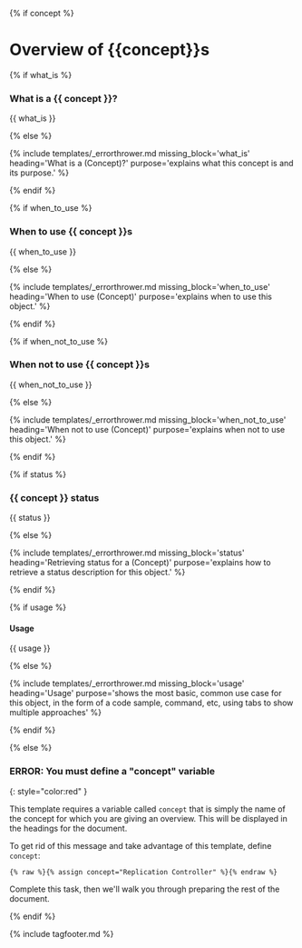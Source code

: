 {% if concept %}<!-- check for this before going any further; if not present, skip to else at bottom -->

# Overview of {{concept}}s

{% if what_is %}

### What is a {{ concept }}?

{{ what_is }}

{% else %}

{% include templates/_errorthrower.md missing_block='what_is' heading='What is a (Concept)?' purpose='explains what this concept is and its purpose.' %}

{% endif %}


{% if when_to_use %}

### When to use {{ concept }}s

{{ when_to_use }}

{% else %}

{% include templates/_errorthrower.md missing_block='when_to_use' heading='When to use (Concept)' purpose='explains when to use this object.' %}

{% endif %}


{% if when_not_to_use %}

### When not to use {{ concept }}s

{{ when_not_to_use }}

{% else %}

{% include templates/_errorthrower.md missing_block='when_not_to_use' heading='When not to use (Concept)' purpose='explains when not to use this object.' %}

{% endif %}


{% if status %}

### {{ concept }} status

{{ status }}

{% else %}

{% include templates/_errorthrower.md missing_block='status' heading='Retrieving status for a (Concept)' purpose='explains how to retrieve a status description for this object.' %}

{% endif %}


{% if usage %}

#### Usage

{{ usage }}

{% else %}

{% include templates/_errorthrower.md missing_block='usage' heading='Usage' purpose='shows the most basic, common use case for this object, in the form of a code sample, command, etc, using tabs to show multiple approaches' %}

{% endif %}

<!-- continuing the "if concept" if/then: -->

{% else %}

### ERROR: You must define a "concept" variable
{: style="color:red" }

This template requires a variable called `concept` that is simply the name of the
concept for which you are giving an overview. This will be displayed in the
headings for the document.

To get rid of this message and take advantage of this template, define `concept`:

```liquid
{% raw %}{% assign concept="Replication Controller" %}{% endraw %}
```

Complete this task, then we'll walk you through preparing the rest of the document.

{% endif %}

{% include tagfooter.md %}
